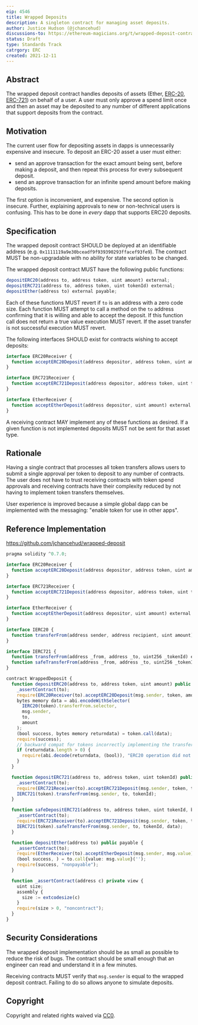 ```yaml
---
eip: 4546
title: Wrapped Deposits
description: A singleton contract for managing asset deposits.
author: Justice Hudson (@jchancehud)
discussions-to: https://ethereum-magicians.org/t/wrapped-deposit-contract-eip/7740
status: Draft
type: Standards Track
catrgory: ERC
created: 2021-12-11
---
```


## Abstract
The wrapped deposit contract handles deposits of assets (Ether, [ERC-20](./eip-20.md), [ERC-721](./eip-721.md)) on behalf of a user. A user must only approve a spend limit once and then an asset may be deposited to any number of different applications that support deposits from the contract.

## Motivation
The current user flow for depositing assets in dapps is unnecessarily expensive and insecure. To deposit an ERC-20 asset a user must either:

  - send an approve transaction for the exact amount being sent, before making a deposit, and then repeat this process for every subsequent deposit.
  - send an approve transaction for an infinite spend amount before making deposits.

The first option is inconvenient, and expensive. The second option is insecure. Further, explaining approvals to new or non-technical users is confusing. This has to be done in _every_ dapp that supports ERC20 deposits.

## Specification
The wrapped deposit contract SHOULD be deployed at an identifiable address (e.g. `0x1111119a9e30bceadf9f939390293ffacef93fe9`). The contract MUST be non-upgradable with no ability for state variables to be changed.

The wrapped deposit contract MUST have the following public functions:

```js
depositERC20(address to, address token, uint amount) external;
depositERC721(address to, address token, uint tokenId) external;
depositEther(address to) external payable;
```

Each of these functions MUST revert if `to` is an address with a zero code size. Each function MUST attempt to call a method on the `to` address confirming that it is willing and able to accept the deposit. If this function call does not return a true value execution MUST revert. If the asset transfer is not successful execution MUST revert.

The following interfaces SHOULD exist for contracts wishing to accept deposits:

```ts
interface ERC20Receiver {
  function acceptERC20Deposit(address depositor, address token, uint amount) external returns (bool);
}

interface ERC721Receiver {
  function acceptERC721Deposit(address depositor, address token, uint tokenId) external returns (bool);
}

interface EtherReceiver {
  function acceptEtherDeposit(address depositor, uint amount) external returns (bool);
}
```

A receiving contract MAY implement any of these functions as desired. If a given function is not implemented deposits MUST not be sent for that asset type.

## Rationale
Having a single contract that processes all token transfers allows users to submit a single approval per token to deposit to any number of contracts. The user does not have to trust receiving contracts with token spend approvals and receiving contracts have their complexity reduced by not having to implement token transfers themselves.

User experience is improved because a simple global dapp can be implemented with the messaging: "enable token for use in other apps".

## Reference Implementation
https://github.com/jchancehud/wrapped-deposit
```ts
pragma solidity ^0.7.0;

interface ERC20Receiver {
  function acceptERC20Deposit(address depositor, address token, uint amount) external returns (bool);
}

interface ERC721Receiver {
  function acceptERC721Deposit(address depositor, address token, uint tokenid) external returns (bool);
}

interface EtherReceiver {
  function acceptEtherDeposit(address depositor, uint amount) external returns (bool);
}

interface IERC20 {
  function transferFrom(address sender, address recipient, uint amount) external returns (bool);
}

interface IERC721 {
  function transferFrom(address _from, address _to, uint256 _tokenId) external payable;
  function safeTransferFrom(address _from, address _to, uint256 _tokenId, bytes memory data) external payable;
}

contract WrappedDeposit {
  function depositERC20(address to, address token, uint amount) public {
    _assertContract(to);
    require(ERC20Receiver(to).acceptERC20Deposit(msg.sender, token, amount));
    bytes memory data = abi.encodeWithSelector(
      IERC20(token).transferFrom.selector,
      msg.sender,
      to,
      amount
    );
    (bool success, bytes memory returndata) = token.call(data);
    require(success);
    // backward compat for tokens incorrectly implementing the transfer function
    if (returndata.length > 0) {
      require(abi.decode(returndata, (bool)), "ERC20 operation did not succeed");
    }
  }

  function depositERC721(address to, address token, uint tokenId) public {
    _assertContract(to);
    require(ERC721Receiver(to).acceptERC721Deposit(msg.sender, token, tokenId));
    IERC721(token).transferFrom(msg.sender, to, tokenId);
  }

  function safeDepositERC721(address to, address token, uint tokenId, bytes memory data) public {
    _assertContract(to);
    require(ERC721Receiver(to).acceptERC721Deposit(msg.sender, token, tokenId));
    IERC721(token).safeTransferFrom(msg.sender, to, tokenId, data);
  }

  function depositEther(address to) public payable {
    _assertContract(to);
    require(EtherReceiver(to).acceptEtherDeposit(msg.sender, msg.value));
    (bool success, ) = to.call{value: msg.value}('');
    require(success, "nonpayable");
  }

  function _assertContract(address c) private view {
    uint size;
    assembly {
      size := extcodesize(c)
    }
    require(size > 0, "noncontract");
  }
}
```
## Security Considerations
The wrapped deposit implementation should be as small as possible to reduce the risk of bugs. The contract should be small enough that an engineer can read and understand it in a few minutes.

Receiving contracts MUST verify that `msg.sender` is equal to the wrapped deposit contract. Failing to do so allows anyone to simulate deposits.

## Copyright
Copyright and related rights waived via [CC0](https://creativecommons.org/publicdomain/zero/1.0/).
